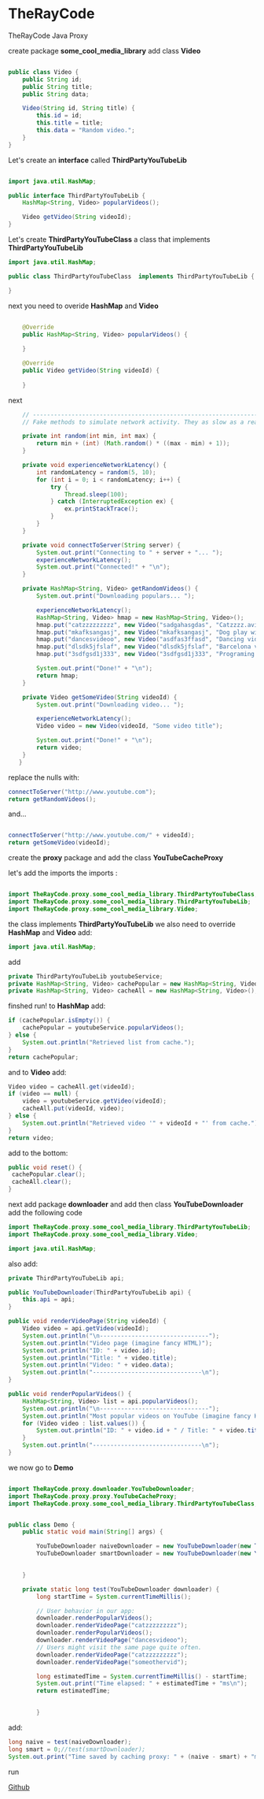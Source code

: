 # TheRayCode
TheRayCode Java Proxy

create package **some_cool_media_library** add class **Video** 

```java

public class Video {
    public String id;
    public String title;
    public String data;

    Video(String id, String title) {
        this.id = id;
        this.title = title;
        this.data = "Random video.";
    }
}
```

Let's create an **interface** called **ThirdPartyYouTubeLib**

```java

import java.util.HashMap;

public interface ThirdPartyYouTubeLib {
    HashMap<String, Video> popularVideos();

    Video getVideo(String videoId);
}

```

Let's create **ThirdPartyYouTubeClass** a class that implements **ThirdPartyYouTubeLib**

```java
import java.util.HashMap;

public class ThirdPartyYouTubeClass  implements ThirdPartyYouTubeLib { 

}
```
next you need to overide **HashMap** and **Video**

```java

    @Override
    public HashMap<String, Video> popularVideos() {
        
    }

    @Override
    public Video getVideo(String videoId) {
        
    }
```
next

```java
    // -----------------------------------------------------------------------
    // Fake methods to simulate network activity. They as slow as a real life.

    private int random(int min, int max) {
        return min + (int) (Math.random() * ((max - min) + 1));
    }

    private void experienceNetworkLatency() {
        int randomLatency = random(5, 10);
        for (int i = 0; i < randomLatency; i++) {
            try {
                Thread.sleep(100);
            } catch (InterruptedException ex) {
                ex.printStackTrace();
            }
        }
    }

    private void connectToServer(String server) {
        System.out.print("Connecting to " + server + "... ");
        experienceNetworkLatency();
        System.out.print("Connected!" + "\n");
    }

    private HashMap<String, Video> getRandomVideos() {
        System.out.print("Downloading populars... ");

        experienceNetworkLatency();
        HashMap<String, Video> hmap = new HashMap<String, Video>();
        hmap.put("catzzzzzzzzz", new Video("sadgahasgdas", "Catzzzz.avi"));
        hmap.put("mkafksangasj", new Video("mkafksangasj", "Dog play with ball.mp4"));
        hmap.put("dancesvideoo", new Video("asdfas3ffasd", "Dancing video.mpq"));
        hmap.put("dlsdk5jfslaf", new Video("dlsdk5jfslaf", "Barcelona vs RealM.mov"));
        hmap.put("3sdfgsd1j333", new Video("3sdfgsd1j333", "Programing lesson#1.avi"));

        System.out.print("Done!" + "\n");
        return hmap;
    }

    private Video getSomeVideo(String videoId) {
        System.out.print("Downloading video... ");

        experienceNetworkLatency();
        Video video = new Video(videoId, "Some video title");

        System.out.print("Done!" + "\n");
        return video;
    } 
   }

```

replace the nulls with:

```java
connectToServer("http://www.youtube.com");
return getRandomVideos();

```
and...
```java

connectToServer("http://www.youtube.com/" + videoId);
return getSomeVideo(videoId);

```
create the **proxy** package and add the class **YouTubeCacheProxy** 

let's add the imports the imports :

```java

import TheRayCode.proxy.some_cool_media_library.ThirdPartyYouTubeClass;
import TheRayCode.proxy.some_cool_media_library.ThirdPartyYouTubeLib;
import TheRayCode.proxy.some_cool_media_library.Video;

```
the class implements **ThirdPartyYouTubeLib**
we also need to
override **HashMap** and  **Video**
add:
```java
import java.util.HashMap;
```
add
```java
private ThirdPartyYouTubeLib youtubeService;
private HashMap<String, Video> cachePopular = new HashMap<String, Video>();
private HashMap<String, Video> cacheAll = new HashMap<String, Video>();
```
finshed run! to **HashMap** add:
```java
if (cachePopular.isEmpty()) {
    cachePopular = youtubeService.popularVideos();
} else {
    System.out.println("Retrieved list from cache.");
}
return cachePopular;
```
and to **Video** add:

```java
Video video = cacheAll.get(videoId);
if (video == null) {
    video = youtubeService.getVideo(videoId);
    cacheAll.put(videoId, video);
} else {
    System.out.println("Retrieved video '" + videoId + "' from cache.");
}
return video;
```
add to the bottom:
```java
public void reset() {
 cachePopular.clear();
 cacheAll.clear();
}
```
next add package **downloader** and add then class **YouTubeDownloader** add the following code

```java
import TheRayCode.proxy.some_cool_media_library.ThirdPartyYouTubeLib;
import TheRayCode.proxy.some_cool_media_library.Video;

import java.util.HashMap;
```
also add:
```java
private ThirdPartyYouTubeLib api;

public YouTubeDownloader(ThirdPartyYouTubeLib api) {
    this.api = api;
}

public void renderVideoPage(String videoId) {
    Video video = api.getVideo(videoId);
    System.out.println("\n-------------------------------");
    System.out.println("Video page (imagine fancy HTML)");
    System.out.println("ID: " + video.id);
    System.out.println("Title: " + video.title);
    System.out.println("Video: " + video.data);
    System.out.println("-------------------------------\n");
}

public void renderPopularVideos() {
    HashMap<String, Video> list = api.popularVideos();
    System.out.println("\n-------------------------------");
    System.out.println("Most popular videos on YouTube (imagine fancy HTML)");
    for (Video video : list.values()) {
        System.out.println("ID: " + video.id + " / Title: " + video.title);
    }
    System.out.println("-------------------------------\n");
}
```
we now go to **Demo**
```java

import TheRayCode.proxy.downloader.YouTubeDownloader;
import TheRayCode.proxy.proxy.YouTubeCacheProxy;
import TheRayCode.proxy.some_cool_media_library.ThirdPartyYouTubeClass;


public class Demo {
    public static void main(String[] args) {

        YouTubeDownloader naiveDownloader = new YouTubeDownloader(new ThirdPartyYouTubeClass());
        YouTubeDownloader smartDownloader = new YouTubeDownloader(new YouTubeCacheProxy());

        
    }

    private static long test(YouTubeDownloader downloader) {
        long startTime = System.currentTimeMillis();

        // User behavior in our app:
        downloader.renderPopularVideos();
        downloader.renderVideoPage("catzzzzzzzzz");
        downloader.renderPopularVideos();
        downloader.renderVideoPage("dancesvideoo");
        // Users might visit the same page quite often.
        downloader.renderVideoPage("catzzzzzzzzz");
        downloader.renderVideoPage("someothervid");

        long estimatedTime = System.currentTimeMillis() - startTime;
        System.out.print("Time elapsed: " + estimatedTime + "ms\n");
        return estimatedTime;

        
        }
```
add:
```java    
long naive = test(naiveDownloader);
long smart = 0;//test(smartDownloader);
System.out.print("Time saved by caching proxy: " + (naive - smart) + "ms");

```
run

[Github](https://www.github.com/RayAndrade/TheRayCode)
